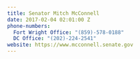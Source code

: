 ```yaml
---
title: Senator Mitch McConnell
date: 2017-02-04 02:01:00 Z
phone-numbers:
  Fort Wright Office: "(859)-578-0188"
  DC Office: "(202)-224-2541"
website: https://www.mcconnell.senate.gov
---
```


